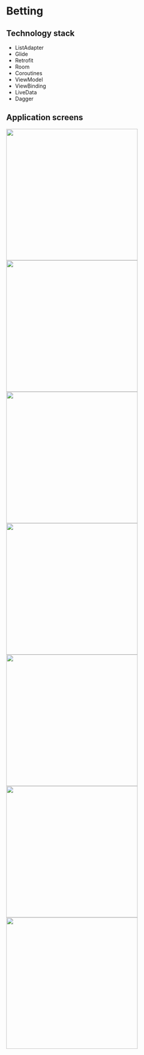 # Betting
## Technology stack
- ListAdapter
- Glide
- Retrofit
- Room
- Coroutines
- ViewModel
- ViewBinding
- LiveData
- Dagger

## Application screens
<p>
    <img src="https://github.com/IgorChaus/Betting/assets/95531383/cae1ceaf-aeeb-4259-818d-d038be7eca0f" height="350">
    <img src="https://github.com/IgorChaus/Betting/assets/95531383/e7c97855-a869-4da7-9c03-be91f0b52ff1" height="350">
    <img src="https://github.com/IgorChaus/Betting/assets/95531383/93c0fc33-b31f-4c78-b304-b5be3a6e15d1" height="350">
    <img src="https://github.com/IgorChaus/Betting/assets/95531383/eeb43ab5-eafe-46d7-9ca7-4b5785ef346d" height="350">
    <img src="https://github.com/IgorChaus/Betting/assets/95531383/50ec2a9b-3044-4e10-93f5-84d432da81c8" height="350">
    <img src="https://github.com/IgorChaus/Betting/assets/95531383/90074368-3eea-4efc-bf72-382f661db60c" height="350">
    <img src="https://github.com/IgorChaus/Betting/assets/95531383/c4ba1c58-800d-4762-8d88-ae6dfa7ce44a" height="350">
</p>
